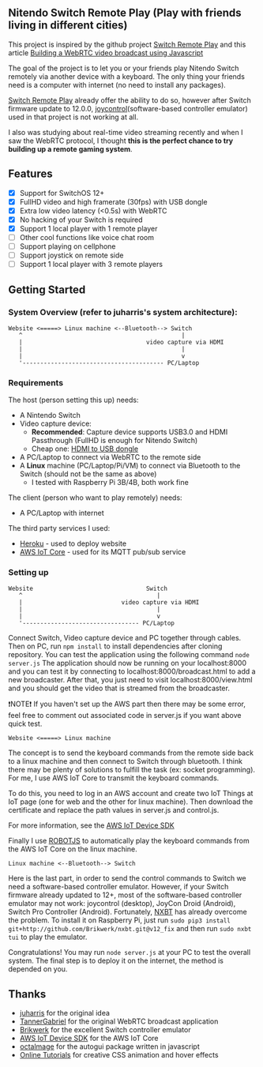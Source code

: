 ## Nitendo Switch Remote Play (Play with friends living in different cities)

This project is inspired by the github project [Switch Remote Play](https://github.com/juharris/switch-remoteplay) 
and this article [Building a WebRTC video broadcast using Javascript](https://gabrieltanner.org/blog/Webrtc-video-broadcast)

The goal of the project is to let you or your friends play Nitendo Switch remotely via another device with a keyboard.
The only thing your friends need is a computer with internet (no need to install any packages).

[Switch Remote Play](https://github.com/juharris/switch-remoteplay) already offer the ability to do so, however after Switch firmware update to 12.0.0, [joycontrol](https://github.com/mart1nro/joycontrol)(software-based controller emulator) used in that project is not working at all. 

I also was studying about real-time video streaming recently and when I saw the WebRTC protocol, I thought **this is the perfect chance to try building up a remote gaming system**.

## Features

- [x] Support for SwitchOS 12+
- [x] FullHD video and high framerate (30fps) with USB dongle
- [x] Extra low video latency (<0.5s) with WebRTC
- [x] No hacking of your Switch is required
- [x] Support 1 local player with 1 remote player
- [ ] Other cool functions like voice chat room
- [ ] Support playing on cellphone
- [ ] Support joystick on remote side
- [ ] Support 1 local player with 3 remote players

## Getting Started

### System Overview (refer to juharris's system architecture):
```
Website <=====> Linux machine <--Bluetooth--> Switch
   ^                                             |
   |                                   video capture via HDMI
   |                                             |
   |                                             v
   '---------------------------------------- PC/Laptop
```     

### Requirements
The host (person setting this up) needs:
* A Nintendo Switch
* Video capture device: 
    - **Recommended**: Capture device supports USB3.0 and HDMI Passthrough (FullHD is enough for Nitendo Switch) 
    - Cheap one: [HDMI to USB dongle](https://www.aliexpress.com/item/4001043540669.html)
* A PC/Laptop to connect via WebRTC to the remote side
* A **Linux** machine (PC/Laptop/Pi/VM) to connect via Bluetooth to the Switch (should not be the same as above)
    - I tested with Raspberry Pi 3B/4B, both work fine

The client (person who want to play remotely) needs:
* A PC/Laptop with internet

The third party services I used:
* [Heroku](https://www.heroku.com/) - used to deploy website
* [AWS IoT Core](https://aws.amazon.com/tw/iot-core/) - used for its MQTT pub/sub service

### Setting up
```
Website                                Switch
   ^                                      |
   |                            video capture via HDMI
   |                                      |
   |                                      v
   '--------------------------------- PC/Laptop
```
Connect Switch, Video capture device and PC together through cables.
Then on PC, run ```npm install``` to install dependencies after cloning repository.
You can test the application using the following command ```node server.js```
The application should now be running on your localhost:8000 and you can test it by connecting to localhost:8000/broadcast.html to add a new broadcaster.
After that, you just need to visit localhost:8000/view.html and you should get the video that is streamed from the broadcaster.

❗NOTE❗ If you haven't set up the AWS part then there may be some error, feel free to comment out associated code in server.js if you want above quick test.

```
Website <=====> Linux machine
```
The concept is to send the keyboard commands from the remote side back to a linux machine and then connect to Switch through bluetooth.
I think there may be plenty of solutions to fulfill the task (ex: socket programming).
For me, I use AWS IoT Core to transmit the keyboard commands. 

To do this, you need to log in an AWS account and create two IoT Things at IoT page (one for web and the other for linux machine).
Then download the certificate and replace the path values in server.js and control.js.

For more information, see the [AWS IoT Device SDK](https://github.com/aws/aws-iot-device-sdk-js)

Finally I use [ROBOTJS](https://github.com/octalmage/robotjs) to automatically play the keyboard commands from the AWS IoT Core on the linux machine. 

```
Linux machine <--Bluetooth--> Switch
```
Here is the last part, in order to send the control commands to Switch we need a software-based controller emulator.
However, if your Switch firmware already updated to 12+, most of the software-based controller emulator may not work: joycontrol (desktop), JoyCon Droid (Android), Switch Pro Controller (Android).
Fortunately, [NXBT](https://github.com/Brikwerk/nxbt) has already overcome the problem.
To install it on Raspberry Pi, just run ```sudo pip3 install git+http://github.com/Brikwerk/nxbt.git@v12_fix``` and then run ```sudo nxbt tui``` to play the emulator.

Congratulations! You may run ```node server.js``` at your PC to test the overall system. 
The final step is to deploy it on the internet, the method is depended on you.

## Thanks

- [juharris](https://github.com/juharris/switch-remoteplay) for the original idea
- [TannerGabriel](https://github.com/TannerGabriel/WebRTC-Video-Broadcast) for the original WebRTC broadcast application
- [Brikwerk](https://github.com/Brikwerk/nxbt) for the excellent Switch controller emulator
- [AWS IoT Device SDK](https://github.com/aws/aws-iot-device-sdk-js) for the AWS IoT Core
- [octalmage](https://github.com/octalmage/robotjs) for the autogui package written in javascript
- [Online Tutorials](https://www.youtube.com/channel/UCbwXnUipZsLfUckBPsC7Jog) for creative CSS animation and hover effects
